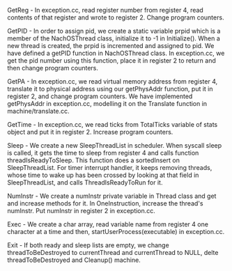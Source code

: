 GetReg - In exception.cc, read register number from register 4, read contents of that register and wrote to register 2. Change program counters.

GetPID - In order to assign pid, we create a static variable prpid which is a member of the NachOSThread class, initialize it to -1 in Initialize(). When a new thread is created, the prpid is incremented and assigned to pid. We have defined a getPID function in NachOSThread class. In exception.cc, we get the pid number using this function, place it in register 2 to return and then change program counters.

GetPA - In exception.cc, we read virtual memory address from register 4, translate it to physical address using our getPhysAddr function, put it in register 2, and change program counters. We have implemented getPhysAddr in exception.cc, modelling it on the Translate function in machine/translate.cc. 

GetTime - In exception.cc, we read ticks from TotalTicks variable of stats object and put it in register 2. Increase program counters.

Sleep - We create a new SleepThreadList in scheduler. When syscall sleep is called, it gets the time to sleep from register 4 and calls function threadIsReadyToSleep. This function does a sortedInsert on SleepThreadList. For timer interrupt handler, it keeps removing threads, whose time to wake up has been crossed by looking at that field in SleepThreadList, and calls ThreadIsReadyToRun for it.

NumInstr - We create a numInstr private variable in Thread class and get and increase methods for it. In OneInstruction, increase the thread's numInstr.
Put numInstr in register 2 in exception.cc.

Exec - We create a char array, read variable name from register 4 one character at a time and then, startUserProcess(executable) in exception.cc.

Exit - If both ready and sleep lists are empty, we change threadToBeDestroyed to currentThread and currentThread to NULL, delte threadToBeDestroyed and Cleanup() machine.
